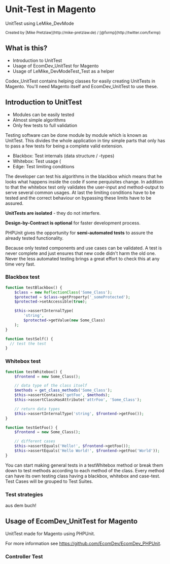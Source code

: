 # Unit-Test in Magento

UnitTest using LeMike_DevMode

<small>
    Created by [Mike Pretzlaw](http://mike-pretzlaw.de) / [@fxrmp](http://twitter.com/fxrmp)
</small>


## What is this?

- Introduction to UnitTest
- Usage of EcomDev_UnitTest for Magento
- Usage of LeMike_DevModeTest_Test as a helper

<aside class="notes">
    Codex_UnitTest contains helping classes for easily creating UnitTests in Magento.
    You'll need Magento itself and EcomDev_UnitTest to use these.
</aside>



## Introduction to UnitTest

- Modules can be easily tested
- Almost simple algorithms
- Only few tests to full validation

<aside class="notes">
    Testing software can be done module by module which is known as UnitTest.
    This divides the whole application in tiny simple parts that only has to pass a few tests for being a complete
    valid extension.
</aside>


- Blackbox: Test internals (data structure / -types)
- Whitebox: Test usage (
- Edge: Test limiting conditions

<aside class="notes">
    The developer can test his algorithms in the blackbox which means that he looks what happens inside the code
    if some perquisites change.
    In addition to that the whitebox test only validates the user-input and method-output to serve several common
    usages.
    At last the limiting conditions have to be tested and the correct behaviour on bypassing these limits have to be
    assured.
</aside>


**UnitTests are isolated** - they do not interfere.

**Design-by-Contract is optional** for faster development process.

PHPUnit gives the opportunity for **semi-automated tests** to assure the already tested functionality.
<aside class="notes">
    Because only tested components and use cases can be validated.
    A test is never complete and just ensures that new code didn't harm the old one.
    Never the less automated testing brings a great effort to check this at any time very fast.
</aside>


### Blackbox test

```php
function testBlackbox() {
    $class = new ReflectionClass('Some_Class');
    $protected = $class->getProperty('_someProtected');
    $protected->setAccessible(true);

    $this->assertInternalType(
        'string',
        $protected->getValue(new Some_Class)
    );
}
```

```php
function testSelf() {
  // test the test
}
```


### Whitebox test

```php
function testWhitebox() {
    $frontend = new Some_Class();

    // data type of the class itself
    $methods = get_class_methods('Some_Class');
    $this->assertContains('getFoo', $methods);
    $this->assertClassHasAttribute('attrFoo', 'Some_Class');

    // return data types
    $this->assertInternalType('string', $frontend->getFoo());
}
```

```php
function testGetFoo() {
    $frontend = new Some_Class();

    // different cases
    $this->assertEquals('Hello!', $frontend->getFoo());
    $this->assertEquals('Hello World!', $frontend->getFoo('World'));
}
```

<aside class="notes">
    You can start making general tests in a testWhitebox method or break them down to test methods according to
    each method of the class.
    Every method can have its own testing class having a blackbox, whitebox and case-test.
    Test Cases will be grouped to Test Suites.
</aside>


### Test strategies

<aside class="notes">
    aus dem buch!
</aside>



## Usage of EcomDev_UnitTest for Magento

UnitTest made for Magento using PHPUnit.

For more information see https://github.com/EcomDev/EcomDev_PHPUnit.


### Controller Test


###
